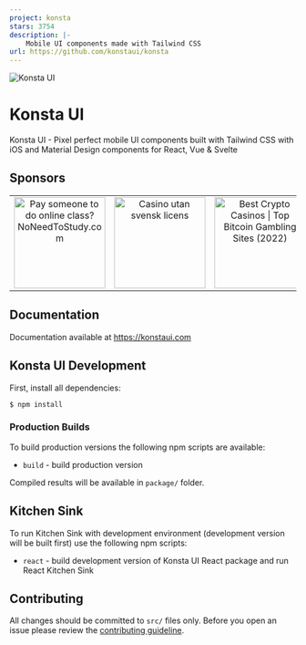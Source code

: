 ```yaml
---
project: konsta
stars: 3754
description: |-
    Mobile UI components made with Tailwind CSS
url: https://github.com/konstaui/konsta
---
```


![Konsta UI](https://konstaui.com/images/share-banner.png)

# Konsta UI

Konsta UI - Pixel perfect mobile UI components built with Tailwind CSS with iOS and Material Design components for React, Vue & Svelte

## Sponsors

<!-- SPONSORS_TABLE_WRAP -->
<table>
  <tr>
    <td align="center" valign="middle">
      <a href="https://www.noneedtostudy.com/take-my-online-class/" target="_blank">
        <img src="https://konstaui.com/images/sponsors/noneedtostudy.png" alt="Pay someone to do online class? NoNeedToStudy.com" width="160">
      </a>
    </td>
    <td align="center" valign="middle">
      <a href="https://www.casinoutanlicens.io/" target="_blank">
        <img src="https://konstaui.com/images/sponsors/casinoutanlicens.png" alt="Casino utan svensk licens" width="160">
      </a>
    </td>
    <td align="center" valign="middle">
      <a href="https://casinoscrypto.com" target="_blank">
        <img src="https://konstaui.com/images/sponsors/casinoscrypto.png" alt="Best Crypto Casinos | Top Bitcoin Gambling Sites (2022)" width="160">
      </a>
    </td>
    <td align="center" valign="middle">
      <a href="https://cryptocurrencycodes.com" target="_blank">
        <img src="https://konstaui.com/images/sponsors/cryptocurrencycodes.png" alt="Top FREE Crypto Sign Up Bonuses & Referral Codes" width="160">
      </a>
    </td>
    <td align="center" valign="middle"></td>
    <td align="center" valign="middle"></td>
    <td align="center" valign="middle"></td>
    <td align="center" valign="middle"></td>
  </tr>
</table>
<!-- SPONSORS_TABLE_WRAP -->

## Documentation

Documentation available at https://konstaui.com

## Konsta UI Development

First, install all dependencies:

```
$ npm install
```

### Production Builds

To build production versions the following npm scripts are available:

- `build` - build production version

Compiled results will be available in `package/` folder.

## Kitchen Sink

To run Kitchen Sink with development environment (development version will be built first) use the following npm scripts:

- `react` - build development version of Konsta UI React package and run React Kitchen Sink

## Contributing

All changes should be committed to `src/` files only. Before you open an issue please review the [contributing guideline](https://github.com/konstaui/konsta/blob/master/CONTRIBUTING.md).

